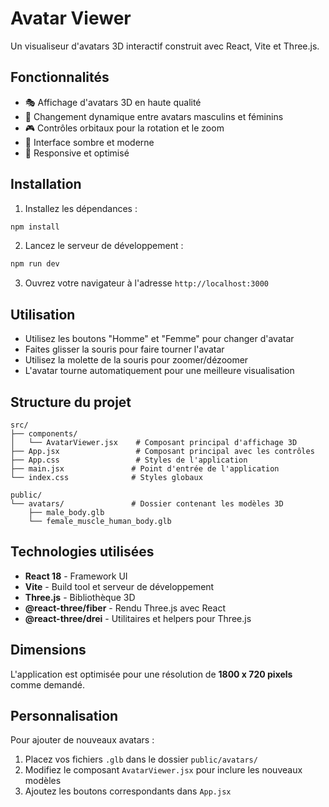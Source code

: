 # Avatar Viewer

Un visualiseur d'avatars 3D interactif construit avec React, Vite et Three.js.

## Fonctionnalités

- 🎭 Affichage d'avatars 3D en haute qualité
- 🔄 Changement dynamique entre avatars masculins et féminins
- 🎮 Contrôles orbitaux pour la rotation et le zoom
- 🌙 Interface sombre et moderne
- 📱 Responsive et optimisé

## Installation

1. Installez les dépendances :
```bash
npm install
```

2. Lancez le serveur de développement :
```bash
npm run dev
```

3. Ouvrez votre navigateur à l'adresse `http://localhost:3000`

## Utilisation

- Utilisez les boutons "Homme" et "Femme" pour changer d'avatar
- Faites glisser la souris pour faire tourner l'avatar
- Utilisez la molette de la souris pour zoomer/dézoomer
- L'avatar tourne automatiquement pour une meilleure visualisation

## Structure du projet

```
src/
├── components/
│   └── AvatarViewer.jsx    # Composant principal d'affichage 3D
├── App.jsx                 # Composant principal avec les contrôles
├── App.css                 # Styles de l'application
├── main.jsx               # Point d'entrée de l'application
└── index.css              # Styles globaux

public/
└── avatars/               # Dossier contenant les modèles 3D
    ├── male_body.glb
    └── female_muscle_human_body.glb
```

## Technologies utilisées

- **React 18** - Framework UI
- **Vite** - Build tool et serveur de développement
- **Three.js** - Bibliothèque 3D
- **@react-three/fiber** - Rendu Three.js avec React
- **@react-three/drei** - Utilitaires et helpers pour Three.js

## Dimensions

L'application est optimisée pour une résolution de **1800 x 720 pixels** comme demandé.

## Personnalisation

Pour ajouter de nouveaux avatars :
1. Placez vos fichiers `.glb` dans le dossier `public/avatars/`
2. Modifiez le composant `AvatarViewer.jsx` pour inclure les nouveaux modèles
3. Ajoutez les boutons correspondants dans `App.jsx`
